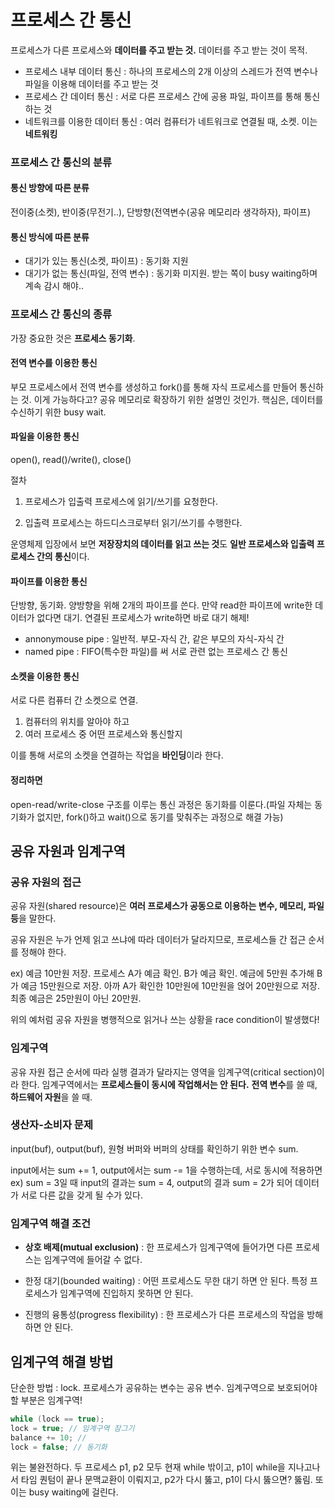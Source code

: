 # 프로세스 간 통신

프로세스가 다른 프로세스와 **데이터를 주고 받는 것.** 데이터를 주고 받는 것이 목적.

- 프로세스 내부 데이터 통신 : 하나의 프로세스의 2개 이상의 스레드가 전역 변수나 파일을 이용해 데이터를 주고 받는 것
- 프로세스 간 데이터 통신 : 서로 다른 프로세스 간에 공용 파일, 파이프를 통해 통신하는 것
- 네트워크를 이용한 데이터 통신 : 여러 컴퓨터가 네트워크로 연결될 때, 소켓. 이는 **네트워킹**



### 프로세스 간 통신의 분류

#### 통신 방향에 따른 분류

전이중(소켓), 반이중(무전기..), 단방향(전역변수(공유 메모리라 생각하자), 파이프)

#### 통신 방식에 따른 분류

- 대기가 있는 통신(소켓, 파이프) : 동기화 지원
-  대기가 없는 통신(파일, 전역 변수) : 동기화 미지원. 받는 쪽이 busy waiting하며 계속 감시 해야..



### 프로세스 간 통신의 종류

가장 중요한 것은 **프로세스 동기화**.

#### 전역 변수를 이용한 통신

부모 프로세스에서 전역 변수를 생성하고 fork()를 통해 자식 프로세스를 만들어 통신하는 것. 이게 가능하다고? 공유 메모리로 확장하기 위한 설명인 것인가. 핵심은, 데이터를 수신하기 위한 busy wait.

#### 파일을 이용한 통신

open(), read()/write(), close()

절차

1. 프로세스가 입출력 프로세스에 읽기/쓰기를 요청한다. 

2. 입출력 프로세스는 하드디스크로부터 읽기/쓰기를 수행한다.

운영체제 입장에서 보면 **저장장치의 데이터를 읽고 쓰는 것**도 **일반 프로세스와 입출력 프로세스 간의 통신**이다.

#### 파이프를 이용한 통신

단방향, 동기화. 양방향을 위해 2개의 파이프를 쓴다. 만약 read한 파이프에 write한 데이터가 없다면 대기. 연결된 프로세스가 write하면 바로 대기 해제!

- annonymouse pipe : 일반적. 부모-자식 간, 같은 부모의 자식-자식 간
- named pipe : FIFO(특수한 파일)를 써 서로 관련 없는 프로세스 간 통신

#### 소켓을 이용한 통신

서로 다른 컴퓨터 간 소켓으로 연결.

1. 컴퓨터의 위치를 알아야 하고
2. 여러 프로세스 중 어떤 프로세스와 통신할지

이를 통해 서로의 소켓을 연결하는 작업을 **바인딩**이라 한다.



#### 정리하면

open-read/write-close 구조를 이루는 통신 과정은 동기화를 이룬다.(파일 자체는 동기화가 없지만, fork()하고 wait()으로 동기를 맞춰주는 과정으로 해결 가능)



## 공유 자원과 임계구역

### 공유 자원의 접근

공유 자원(shared resource)은 **여러 프로세스가 공동으로 이용하는 변수, 메모리, 파일 등**을 말한다.

공유 자원은 누가 언제 읽고 쓰냐에 따라 데이터가 달라지므로, 프로세스들 간 접근 순서를 정해야 한다.

ex) 예금 10만원 저장. 프로세스 A가 예금 확인. B가 예금 확인. 예금에 5만원 추가해 B가 예금 15만원으로 저장. 아까 A가 확인한 10만원에 10만원을 얹어 20만원으로 저장. 최종 예금은 25만원이 아닌 20만원.

위의 예처럼 공유 자원을 병행적으로 읽거나 쓰는 상황을 race condition이 발생했다!



### 임계구역

공유 자원 접근 순서에 따라 실행 결과가 달라지는 영역을 임계구역(critical section)이라 한다. 임계구역에서는 **프로세스들이 동시에 작업해서는 안 된다.** **전역 변수**를 쓸 때, **하드웨어 자원**을 쓸 때.



### 생산자-소비자 문제

input(buf), output(buf), 원형 버퍼와 버퍼의 상태를 확인하기 위한 변수 sum.

input에서는 sum += 1, output에서는 sum -= 1을 수행하는데, 서로 동시에 적용하면 ex) sum = 3일 때 input의 결과는 sum = 4, output의 결과 sum = 2가 되어 데이터가 서로 다른 값을 갖게 될 수가 있다.



### 임계구역 해결 조건

- **상호 배제(mutual exclusion)** : 한 프로세스가 임계구역에 들어가면 다른 프로세스는 임계구역에 들어갈 수 없다.

- 한정 대기(bounded waiting) : 어떤 프로세스도 무한 대기 하면 안 된다. 특정 프로세스가 임계구역에 진입하지 못하면 안 된다.
- 진행의 융통성(progress flexibility) : 한 프로세스가 다른 프로세스의 작업을 방해하면 안 된다.



## 임계구역 해결 방법

단순한 방법 : lock. 프로세스가 공유하는 변수는 공유 변수. 임계구역으로 보호되어야 할 부분은 임계구역!



```c
while (lock == true);
lock = true; // 임계구역 잠그기
balance += 10; // 
lock = false; // 동기화
```

위는 불완전하다. 두 프로세스 p1, p2 모두 현재 while 밖이고, p1이 while을 지나고나서 타임 퀀텀이 끝나 문맥교환이 이뤄지고, p2가 다시 뚫고, p1이 다시 뚫으면? 뚫림. 또 이는 busy waiting에 걸린다.



